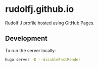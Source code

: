 # rudolfj.github.io

Rudolf J profile hosted using GitHub Pages.

## Development

To run the server locally:

```bash
hugo server -D --disableFastRender
```